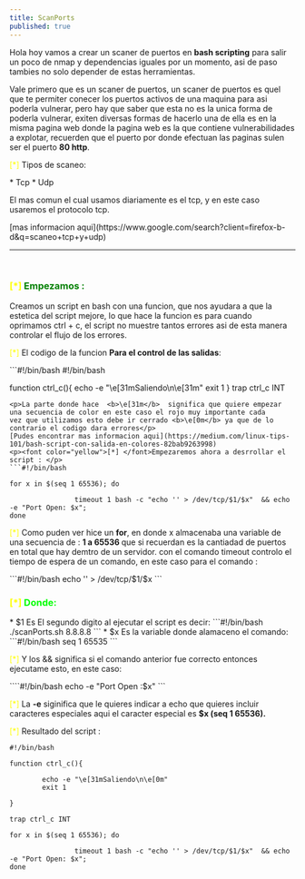 ```yaml
---
title: ScanPorts
published: true
---
```



<p>Hola hoy vamos a crear un scaner de puertos en <b>bash scripting</b>
para salir un poco de nmap y dependencias iguales por un momento, asi de paso tambies no solo depender de estas
herramientas.</p>

<p>Vale primero que es un scaner de puertos, un scaner de puertos es quel que te permiter conecer los puertos activos
de una maquina para asi poderla vulnerar, pero hay que saber que esta no es la unica forma de poderla vulnerar, exiten
diversas formas de hacerlo una de ella es en la misma pagina web donde la pagina web es la que contiene
vulnerabilidades a explotar, recuerden que el puerto por donde
efectuan las paginas sulen ser el puerto <b>80 http</b>.</p>
<p><font color="yellow">[*]</font> Tipos de scaneo:</p>
* Tcp
* Udp
<p>El mas comun el cual usamos diariamente es el tcp, y en este caso usaremos el protocolo tcp.</p>
[mas informacion aqui](https://www.google.com/search?client=firefox-b-d&q=scaneo+tcp+y+udp)

-------
<br>
<h3><font color="yellow">[*]</font><font color="green"> Empezamos :</font></h3>
<p><font color="yellow"></font> Creamos un script en bash con una funcion, que nos ayudara a que la estetica del script
mejore, lo que hace la funcion es para cuando oprimamos ctrl + c, el script no muestre tantos errores asi de esta manera controlar el flujo de los errores.</p>


<p><font color="yellow">[*]</font> El codigo de la funcion  <b>Para el control de las salidas</b>: </p>
```#!/bin/bash
#!/bin/bash

function ctrl_c(){
	echo -e "\e[31mSaliendo\n\e[31m"
	exit 1
}
trap ctrl_c INT
```
<p>La parte donde hace  <b>\e[31m</b>  significa que quiere empezar una secuencia de color en este caso el rojo muy importante cada
vez que utilizamos esto debe ir cerrado <b>\e[0m</b> ya que de lo contrario el codigo dara errores</p>
[Pudes encontrar mas informacion aqui](https://medium.com/linux-tips-101/bash-script-con-salida-en-colores-82bab9263998)
<p><font color="yellow">[*] </font>Empezaremos ahora a desrrollar el script : </p>
```#!/bin/bash

for x in $(seq 1 65536); do

                timeout 1 bash -c "echo '' > /dev/tcp/$1/$x"  && echo -e "Port Open: $x";
done

```
<p><font color="yellow">[*]</font> Como puden ver hice un <b>for</b>, en donde x almacenaba una variable de una secuencia de :
<b> 1 a 65536 </b> que si recuerdan es la cantiadad de puertos en total  que hay demtro de un servidor.
con el comando timeout controlo el tiempo de espera de un comando, en este caso para el comando :  </p>
```#!/bin/bash
echo '' > /dev/tcp/$1/$x
```

<h3><font color="yellow">[*]</font><font color="lime"> Donde: </font></h3>
* $1   Es   El segundo digito al ejecutar el script es decir:
```#!/bin/bash
	./scanPorts.sh 8.8.8.8
```
* $x  Es   la variable donde alamaceno el comando:
```#!/bin/bash
   seq 1 65535
```

<p><font color="yellow">[*]</font> Y los && significa si el comando anterior fue correcto entonces ejecutame esto, en este caso:</p>
````#!/bin/bash
echo -e "Port Open :$x"
```
<p><font color="yellow">[*]</font> La <b>-e</b> siginifica que le quieres indicar a echo que quieres incluir caracteres especiales
aqui el caracter especial es <b>$x (seq 1 65536).</b></p>

<p><font color="yellow">[*]</font> Resultado del script : </p>

```#!/bin/bash
#!/bin/bash

function ctrl_c(){

        echo -e "\e[31mSaliendo\n\e[0m"
        exit 1

}

trap ctrl_c INT

for x in $(seq 1 65536); do

                timeout 1 bash -c "echo '' > /dev/tcp/$1/$x"  && echo -e "Port Open: $x";
done

```

